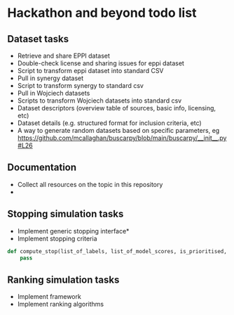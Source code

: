 # Hackathon and beyond todo list

## Dataset tasks
* Retrieve and share EPPI dataset
* Double-check license and sharing issues for eppi dataset
* Script to transform eppi dataset into standard CSV
* Pull in synergy dataset
* Script to transform synergy to standard csv
* Pull in Wojciech datasets
* Scripts to transform Wojciech datasets into standard csv
* Dataset descriptors (overview table of sources, basic info, licensing, etc)
* Dataset details (e.g. structured format for inclusion criteria, etc)
* A way to generate random datasets based on specific parameters, eg https://github.com/mcallaghan/buscarpy/blob/main/buscarpy/__init__.py#L26

## Documentation
* Collect all resources on the topic in this repository
* 

## Stopping simulation tasks
* Implement generic stopping interface*
* Implement stopping criteria

```python
def compute_stop(list_of_labels, list_of_model_scores, is_prioritised, num_total, **kwargs):
    pass
```

## Ranking simulation tasks
* Implement framework
* Implement ranking algorithms

